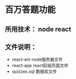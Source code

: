 # 百万答题功能
## 所用技术： node  react
## 文件说明：
   - react-ant node服务器文件
   - react-app react前端页面文件
   - quizzes.sql   数据库文件
